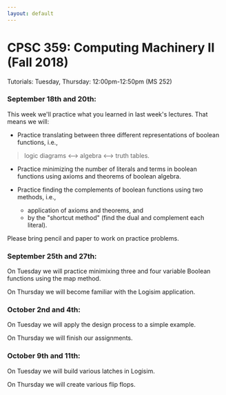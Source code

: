 ```yaml
---
layout: default
---
```


# CPSC 359: Computing Machinery II (Fall 2018)

Tutorials: Tuesday, Thursday: 12:00pm-12:50pm (MS 252)


### September 18th and 20th:
This week we'll practice what you learned in last week's lectures. That means we will:

- Practice translating between three different representations of boolean functions, i.e.,
 > logic diagrams <--> algebra <--> truth tables.

- Practice minimizing the number of literals and terms in boolean functions using axioms and theorems of boolean algebra.

- Practice finding the complements of boolean functions using two methods, i.e.,
  * application of axioms and theorems, and
  * by the "shortcut method" (find the dual and complement each literal).

Please bring pencil and paper to work on practice problems.

### September 25th and 27th:
On Tuesday we will practice minimixing three and four variable Boolean functions using the map method.

On Thursday we will become familiar with the Logisim application.

### October 2nd and 4th:
On Tuesday we will apply the design process to a simple example.

On Thursday we will finish our assignments.

### October 9th and 11th:
On Tuesday we will build various latches in Logisim.

On Thursday we will create various flip flops.
